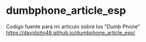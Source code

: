 # dumbphone_article_esp
Codigo fuente para mi articulo sobre los "Dumb Phone"
https://davidsito48.github.io/dumbphone_article_esp/
